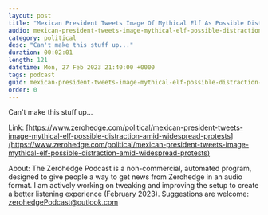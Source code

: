 ```yaml
---
layout: post
title: "Mexican President Tweets Image Of Mythical Elf As Possible Distraction Amid Widespread Protests "
audio: mexican-president-tweets-image-mythical-elf-possible-distraction-amid-widespread-protests-0
category: political
desc: "Can't make this stuff up..."
duration: 00:02:01
length: 121
datetime: Mon, 27 Feb 2023 21:40:00 +0000
tags: podcast
guid: mexican-president-tweets-image-mythical-elf-possible-distraction-amid-widespread-protests-0
order: 0
---
```

Can't make this stuff up...

Link: [https://www.zerohedge.com/political/mexican-president-tweets-image-mythical-elf-possible-distraction-amid-widespread-protests](https://www.zerohedge.com/political/mexican-president-tweets-image-mythical-elf-possible-distraction-amid-widespread-protests)

About: The Zerohedge Podcast is a non-commercial, automated program, designed to give people a way to get news from Zerohedge in an audio format.  I am actively working on tweaking and improving the setup to create a better listening experience (February 2023).  Suggestions are welcome: [zerohedgePodcast@outlook.com](mailto:zerohedgePodcast@outlook.com)